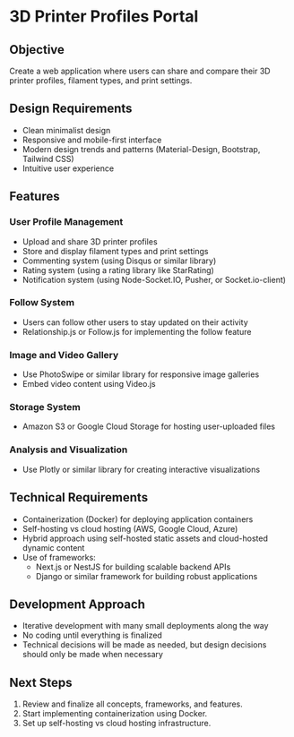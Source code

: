 # 3D Printer Profiles Portal

## Objective
Create a web application where users can share and compare their 3D printer profiles, filament types, and print settings.

## Design Requirements

* Clean minimalist design
* Responsive and mobile-first interface
* Modern design trends and patterns (Material-Design, Bootstrap, Tailwind CSS)
* Intuitive user experience

## Features

### User Profile Management

* Upload and share 3D printer profiles
* Store and display filament types and print settings
* Commenting system (using Disqus or similar library)
* Rating system (using a rating library like StarRating)
* Notification system (using Node-Socket.IO, Pusher, or Socket.io-client)

### Follow System

* Users can follow other users to stay updated on their activity
* Relationship.js or Follow.js for implementing the follow feature

### Image and Video Gallery

* Use PhotoSwipe or similar library for responsive image galleries
* Embed video content using Video.js

### Storage System

* Amazon S3 or Google Cloud Storage for hosting user-uploaded files

### Analysis and Visualization

* Use Plotly or similar library for creating interactive visualizations

## Technical Requirements

* Containerization (Docker) for deploying application containers
* Self-hosting vs cloud hosting (AWS, Google Cloud, Azure)
* Hybrid approach using self-hosted static assets and cloud-hosted dynamic content
* Use of frameworks:
    + Next.js or NestJS for building scalable backend APIs
    + Django or similar framework for building robust applications

## Development Approach

* Iterative development with many small deployments along the way
* No coding until everything is finalized
* Technical decisions will be made as needed, but design decisions should only be made when necessary

## Next Steps

1. Review and finalize all concepts, frameworks, and features.
2. Start implementing containerization using Docker.
3. Set up self-hosting vs cloud hosting infrastructure.
